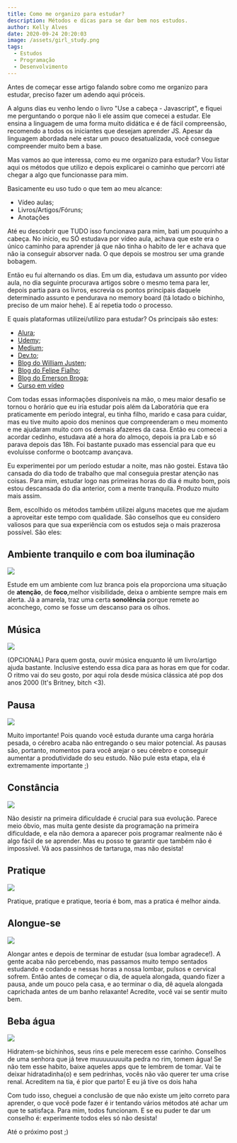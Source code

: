 ```yaml
---
title: Como me organizo para estudar?
description: Métodos e dicas para se dar bem nos estudos.
author: Kelly Alves
date: 2020-09-24 20:20:03
image: /assets/girl_study.png
tags:
  - Estudos
  - Programação
  - Desenvolvimento
---
```


Antes de começar esse artigo falando sobre como me organizo para estudar, preciso fazer um adendo aqui próceis.

A alguns dias eu venho lendo o livro "Use a cabeça - Javascript", e fiquei me perguntando o porque não li ele assim que comecei a estudar. Ele ensina a linguagem de uma forma muito didática e é de fácil compreensão, recomendo a todos os iniciantes que desejam aprender JS. Apesar da linguagem abordada nele estar um pouco desatualizada, você consegue compreender muito bem a base.

Mas vamos ao que interessa, como eu me organizo para estudar? Vou listar aqui os métodos que utilizo e depois explicarei o caminho que percorri até chegar a algo que funcionasse para mim.

Basicamente eu uso tudo o que tem ao meu alcance:

- Vídeo aulas;
- Livros/Artigos/Fóruns;
- Anotações

Até eu descobrir que TUDO isso funcionava para mim, bati um pouquinho a cabeça. No início, eu SÓ estudava por vídeo aula, achava que este era o único caminho para aprender já que não tinha o habito de ler e achava que não ia conseguir absorver nada. O que depois se mostrou ser uma grande bobagem.

Então eu fui alternando os dias. Em um dia, estudava um assunto por vídeo aula, no dia seguinte procurava artigos sobre o  mesmo tema para ler, depois partia para os livros, escrevia os pontos principais daquele determinado assunto e pendurava no memory board (tá lotado o bichinho, preciso de um maior hehe). E aí repetia todo o processo.

E quais plataformas utilizei/utilizo para estudar? Os principais são estes:

- [Alura](https://cursos.alura.com.br/loginForm?urlAfterLogin=https://cursos.alura.com.br/dashboard);
- [Udemy](https://www.udemy.com/mobile/ipad/);
- [Medium](https://medium.com/);
- [Dev.to](https://dev.to/);
- [Blog do William Justen](https://willianjusten.com.br/);
- [Blog do Felipe Fialho](https://www.felipefialho.com/);
- [Blog do Emerson Broga](https://emersonbroga.com/);
- [Curso em vídeo](https://www.youtube.com/cursoemvideo)

Com todas essas informações disponíveis na mão, o meu maior desafio se tornou o horário que eu iria estudar pois além da Laboratória que era praticamente em período integral, eu tinha filho, marido e casa para cuidar, mas eu tive muito apoio dos meninos que compreenderam o meu momento e me ajudaram muito com os demais afazeres da casa. Então eu comecei a acordar cedinho, estudava até a hora do almoço, depois ia pra Lab e só parava depois das 18h. Foi bastante puxado mas essencial para que eu evoluísse conforme o bootcamp avançava.

Eu experimentei por um período estudar a noite, mas não gostei. Estava tão cansada do dia todo de trabalho que mal conseguia prestar atenção nas coisas. Para mim, estudar logo nas primeiras horas do dia é muito bom, pois estou descansada do dia anterior, com a mente tranquila. Produzo muito mais assim.

Bem, escolhido os métodos também utilizei alguns macetes que me ajudam a aproveitar este tempo com qualidade. São conselhos que eu considero valiosos para que sua experiência com os estudos seja o mais prazerosa possível. São eles:

## Ambiente tranquilo e com boa iluminação

![](/assets/lights.png)

Estude em um ambiente com luz branca pois ela proporciona uma situação de **atenção**, de **foco**,melhor visibilidade, deixa o ambiente sempre mais em alerta. Já a amarela, traz uma certa **sonolência** porque remete ao aconchego, como se fosse um descanso para os olhos.

## Música

![](/assets/music.png)

(OPCIONAL) Para quem gosta, ouvir música enquanto lê um livro/artigo ajuda bastante. Inclusive estendo essa dica para as horas em que for codar. O ritmo vai do seu gosto, por aqui rola desde música clássica até pop dos anos 2000 (It's Britney, bitch <3).

## Pausa

![](/assets/rest.png)

Muito importante! Pois quando você estuda durante uma carga horária pesada, o cérebro acaba não entregando o seu maior potencial. As pausas são, portanto, momentos para você arejar o seu cérebro e conseguir aumentar a produtividade do seu estudo. Não pule esta etapa, ela é extremamente importante ;)

## Constância

![](/assets/keep_going.png)

Não desistir na primeira dificuldade é crucial para sua evolução. Parece meio óbvio, mas muita gente desiste da programação na primeira dificuldade, e ela não demora a aparecer pois programar realmente não é algo fácil de se aprender. Mas eu posso te garantir que também não é impossível. Vá aos passinhos de tartaruga, mas não desista!

## Pratique

![](/assets/practice.png)

Pratique, pratique e pratique, teoria é bom, mas a pratica é melhor ainda.

## Alongue-se

![](/assets/alongue_se.png)

Alongar antes e depois de terminar de estudar (sua lombar agradece!). A gente acaba não percebendo, mas passamos muito tempo sentados estudando e codando e nessas horas a nossa lombar, pulsos e cervical sofrem. Então antes de começar o dia, de aquela alongada, quando fizer a pausa, ande um pouco pela casa, e ao terminar o dia, dê aquela alongada caprichada antes de um banho relaxante! Acredite, você vai se sentir muito bem.

## Beba água

![](/assets/beba_agua.png)

Hidratem-se bichinhos, seus rins e pele merecem esse carinho. Conselhos de uma senhora que já teve muuuuuuuuita pedra no rim, tomem água! Se não tem esse habito, baixe aqueles apps que te lembrem de tomar. Vai te deixar hidratadinha(o) e sem pedrinhas, vocês não vão querer ter uma crise renal. Acreditem na tia, é pior que parto! E eu já tive os dois haha

Com tudo isso, cheguei a conclusão de que não existe um jeito correto para aprender, o que você pode fazer é ir tentando vários métodos até achar um que te satisfaça. Para mim, todos funcionam. E se eu puder te dar um conselho é: experimente todos eles só não desista!

Até o próximo post  ;)
